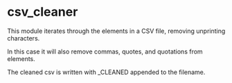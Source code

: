 # csv_cleaner

This module iterates through the elements in a CSV file, removing unprinting characters.

In this case it will also remove commas, quotes, and quotations from elements.

The cleaned csv is written with _CLEANED appended to the filename.

